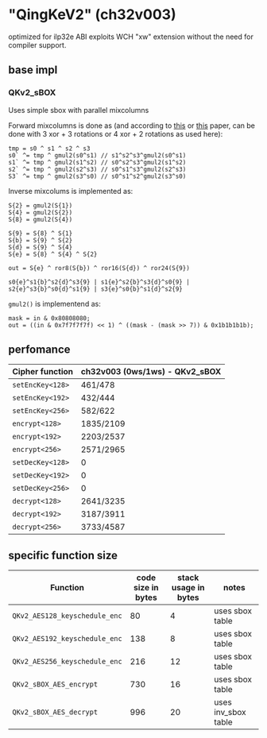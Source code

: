 # "QingKeV2" (ch32v003)

optimized for ilp32e ABI
exploits WCH "xw" extension without the need for compiler support.

## base impl

### QKv2_sBOX

Uses simple sbox with parallel mixcolumns

Forward mixcolumns is done as (and according to [this](http://www.wseas.us/e-library/conferences/2009/moscow/AIC/AIC44.pdf)
or [this](https://www.researchgate.net/publication/221002183_Efficient_AES_implementations_for_ARM_based_platforms) 
paper, can be done with 3 xor + 3 rotations or 4 xor + 2 rotations as used here):

```
tmp = s0 ^ s1 ^ s2 ^ s3
s0` ^= tmp ^ gmul2(s0^s1) // s1^s2^s3^gmul2(s0^s1)
s1` ^= tmp ^ gmul2(s1^s2) // s0^s2^s3^gmul2(s1^s2)
s2` ^= tmp ^ gmul2(s2^s3) // s0^s1^s3^gmul2(s2^s3)
S3` ^= tmp ^ gmul2(s3^s0) // s0^s1^s2^gmul2(s3^s0)
```

Inverse mixcolums is implemented as:

```
S{2} = gmul2(S{1})
S{4} = gmul2(S{2})
S{8} = gmul2(S{4})

S{9} = S{8} ^ S{1}
S{b} = S{9} ^ S{2}
S{d} = S{9} ^ S{4}
S{e} = S{8} ^ S{4} ^ S{2}

out = S{e} ^ ror8(S{b}) ^ ror16(S{d}) ^ ror24(S{9})
	
s0{e}^s1{b}^s2{d}^s3{9} | s1{e}^s2{b}^s3{d}^s0{9} | s2{e}^s3{b}^s0{d}^s1{9} | s3{e}^s0{b}^s1{d}^s2{9}
```

`gmul2()` is implementend as:

```
mask = in & 0x80808080;
out = ((in & 0x7f7f7f7f) << 1) ^ ((mask - (mask >> 7)) & 0x1b1b1b1b);
```

## perfomance

| Cipher function  | ch32v003 (0ws/1ws) - QKv2_sBOX |
|------------------|------------------|
| `setEncKey<128>` | 461/478 |
| `setEncKey<192>` | 432/444 |
| `setEncKey<256>` | 582/622 |
| `encrypt<128>`   | 1835/2109 |
| `encrypt<192>`   | 2203/2537 |
| `encrypt<256>`   | 2571/2965 |
| `setDecKey<128>` | 0 |
| `setDecKey<192>` | 0 |
| `setDecKey<256>` | 0 |
| `decrypt<128>`   | 2641/3235 |
| `decrypt<192>`   | 3187/3911 |
| `decrypt<256>`   | 3733/4587 |

## specific function size

| Function | code size in bytes | stack usage in bytes | notes |
|----------|--------------------|----------------------|-------|
| `QKv2_AES128_keyschedule_enc` | 80 | 4 | uses sbox table |
| `QKv2_AES192_keyschedule_enc` | 138 | 8 | uses sbox table |
| `QKv2_AES256_keyschedule_enc` | 216 | 12 | uses sbox table |
| `QKv2_sBOX_AES_encrypt` | 730 | 16 | uses sbox table |
| `QKv2_sBOX_AES_decrypt` | 996 | 20 | uses inv_sbox table |
